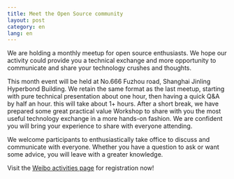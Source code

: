 ```yaml
---
title: Meet the Open Source community
layout: post
category: en
lang: en
---
```

We are holding a monthly meetup for open source enthusiasts. We hope our activity could provide you a technical exchange and more opportunity to communicate and share your technology crushes and thoughts.

This month event will be held at No.666 Fuzhou road, Shanghai Jinling Hyperbond Building. We retain the same format as the last meetup, starting with pure technical presentation about one hour, then having a quick Q&A by half an hour. this will take about 1+ hours. After a short break, we have prepared some great practical value Workshop to share with you the most useful technology exchange in a more hands-on fashion. We are confident you will bring your experience to share with everyone attending.

We welcome participants to enthusiastically take office to discuss and communicate with everyone. Whether you have a question to ask or want some  advice, you will leave with a greater knowledge. 

Visit the [Weibo activities page](http://event.weibo.com/785012) for registration now!